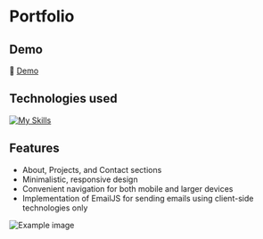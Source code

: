 # Portfolio

## Demo
:eyes: [Demo](https://ingasiu.online)

## Technologies used
[![My Skills](https://skillicons.dev/icons?i=ts,react,scss,vite)](https://skillicons.dev)


## Features
- About, Projects, and Contact sections
- Minimalistic, responsive design
- Convenient navigation for both mobile and larger devices
- Implementation of EmailJS for sending emails using client-side technologies only


![Example image](https://i.imgur.com/uk78fmW.png)
